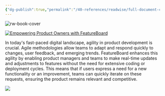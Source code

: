 ```yaml
---
{"dg-publish":true,"permalink":"/40-references/readwise/full-document-contents/empowering-product-owners-with-feature-board/","tags":["rw/articles"]}
---
```


![rw-book-cover](https://blog.arkahna.io/hubfs/featureboard%20product%20owner%20hero.jpg#keepProtocol)

[![Empowering Product Owners with FeatureBoard](https://blog.arkahna.io/hubfs/featureboard%20product%20owner%20hero.jpg)](https://blog.arkahna.io/empowering-product-owners-with-featureboard) 

In today's fast-paced digital landscape, agility in product development is crucial. Agile methodologies allow teams to adapt and respond quickly to changes, user feedback, and emerging trends. FeatureBoard enhances this agility by enabling product managers and teams to make real-time updates and adjustments to features without the need for extensive coding or deployment cycles. This means that if users express a need for a new functionality or an improvement, teams can quickly iterate on these requests, ensuring the product remains relevant and competitive.

![](https://track.hubspot.com/__ptq.gif?a=40094738&k=14&r=https%3A%2F%2Fblog.arkahna.io%2Fempowering-product-owners-with-featureboard&bu=https%253A%252F%252Fblog.arkahna.io&bvt=rss)

